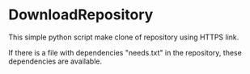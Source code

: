 # DownloadRepository

This simple python script make clone of repository using HTTPS link.

If there is a file with dependencies "needs.txt" in the repository, these dependencies are available.
